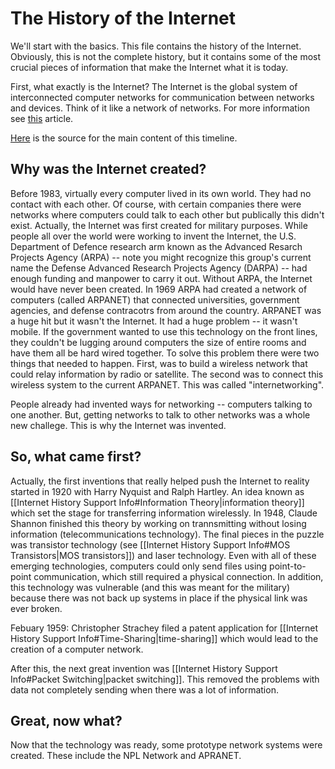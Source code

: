 # The History of the Internet
We'll start with the basics. This file contains the history of the Internet. Obviously, this is not the complete history, but it contains some of the most crucial pieces of information that make the Internet what it is today.

First, what exactly is the Internet? The Internet is the global system of interconnected computer networks for communication between networks and devices. Think of it like a network of networks. For more information see [this](https://en.wikipedia.org/wiki/Internet) article. 

[Here](https://en.wikipedia.org/wiki/History_of_the_Internet) is the source for the main content of this timeline.

## Why was the Internet created?
Before 1983, virtually every computer lived in its own world. They had no contact with each other. Of course, with certain companies there were networks where computers could talk to each other but publically this didn't exist. Actually, the Internet was first created for military purposes. While people all over the world were working to invent the Internet, the U.S. Department of Defence research arm known as the Advanced Resarch Projects Agency (ARPA) -- note you might recognize this group's current name the Defense Advanced Research Projects Agency (DARPA) -- had enough funding and manpower to carry it out. Without ARPA, the Internet would have never been created. In 1969 ARPA had created a network of computers (called ARPANET) that connected universities, government agencies, and defense contracotrs from around the country. ARPANET was a huge hit but it wasn't the Internet. It had a huge problem -- it wasn't mobile. If the government wanted to use this technology on the front lines, they couldn't be lugging around computers the size of entire rooms and have them all be hard wired together. To solve this problem there were two things that needed to happen. First, was to build a wireless network that could relay information by radio or satellite. The second was to connect this wireless system to the current ARPANET. This was called "internetworking". 

People already had invented ways for networking -- computers talking to one another. But, getting networks to talk to other networks was a whole new challege. This is why the Internet was invented.

## So, what came first?
Actually, the first inventions that really helped push the Internet to reality started in 1920 with Harry Nyquist and Ralph Hartley. An idea known as [[Internet History Support Info#Information Theory|information theory]] which set the stage for transferring information wirelessly. In 1948, Claude Shannon finished this theory by working on trannsmitting without losing information (telecommunications technology). The final pieces in the puzzle was transistor technology (see [[Internet History Support Info#MOS Transistors|MOS transistors]]) and laser technology. Even with all of these emerging technologies, computers could only send files using point-to-point communication, which still required a physical connection. In addition, this technology was vulnerable (and this was meant for the military) because there was not back up systems in place if the physical link was ever broken. 

Febuary 1959: Christopher Strachey filed a patent application for [[Internet History Support Info#Time-Sharing|time-sharing]] which would lead to the creation of a computer network. 

After this, the next great invention was [[Internet History Support Info#Packet Switching|packet switching]]. This removed the problems with data not completely sending when there was a lot of information. 

## Great, now what?
Now that the technology was ready, some prototype network systems were created. These include the NPL Network and APRANET.
